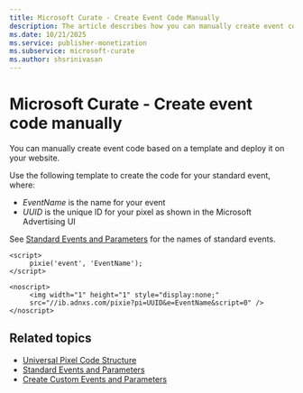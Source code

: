 ```yaml
---
title: Microsoft Curate - Create Event Code Manually
description: The article describes how you can manually create event code based on a template and deploy it on your website.
ms.date: 10/21/2025
ms.service: publisher-monetization
ms.subservice: microsoft-curate
ms.author: shsrinivasan
---
```

# Microsoft Curate - Create event code manually

You can manually create event code based on a template and deploy it on your website.

Use the following template to create the code for your standard event, where:

- *EventName* is the name for your event
- *UUID* is the unique ID for your pixel as shown in the Microsoft Advertising UI

See [Standard Events and Parameters](standard-events-and-parameters.md) for the names of standard events.

```
<script> 
     pixie('event', 'EventName'); 
</script> 

<noscript>
     <img width="1" height="1" style="display:none;" 
     src="//ib.adnxs.com/pixie?pi=UUID&e=EventName&script=0" />
</noscript>
```

## Related topics

- [Universal Pixel Code Structure](universal-pixel-code-structure.md)
- [Standard Events and Parameters](standard-events-and-parameters.md)
- [Create Custom Events and Parameters](create-custom-events-and-parameters.md)
  
